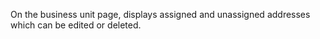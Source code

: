 On the business unit page, displays assigned and unassigned addresses which can be edited or deleted.
